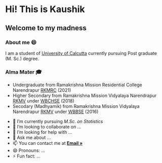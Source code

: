 # Hi! This is Kaushik
## Welcome to my madness

### About me 😄
I am a student of [University of Calcutta](https://www.caluniv.ac.in/) currently pursuing Post graduate (M. Sc.) degree. 

### Alma Mater 🎓
* Undergraduate from Ramakrishna Mission Residential College Narendrapur [RKMRC](https://rkmrc.in/) (2021)
* Higher Secondary from Ramakrishna Mission Vidyalaya Narendrapur [RKMV](https://www.rkmvnarendrapur.org/) under [WBCHSE](https://wbchse.nic.in/) (2018)
* Secodary (Madhyamik) from Ramakrishna Mission Vidyalaya Narendrapur [RKMV](https://www.rkmvnarendrapur.org/) under [WBBSE](http://wbbse.org/) (2016)




- 🌱 I’m currently pursuing *M.Sc. on Statistics*
- 👯 I’m looking to collaborate on ...
- 🤔 I’m looking for help with ...
- 💬 Ask me about ...
- 📫 You can contact me at <a href="khatua.kaushik99@gmail.com"><strong>Email »</strong></a>
- 😄 Pronouns: ...
- ⚡ Fun fact: ...

